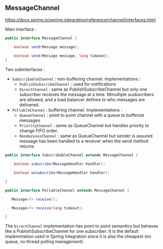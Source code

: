 ## MessageChannel

https://docs.spring.io/spring-integration/reference/channel/interfaces.html

Main interface :

```java
public interface MessageChannel {

    boolean send(Message message);

    boolean send(Message message, long timeout);
}
```

Two subinterfaces : 
- `SubscribableChannel` : non-buffering channel. Implementations :
  * `PublishSubscribeChannel` : used for notifications
  * `DirectChannel` : same as PublishSubscribeChannel but only one subscriber receives the message at a time. Mmultiple susbscribers are allowed, and a load balancer defines to who messages are delivered.
- `PollableChannel` : buffering channel. Implementations :
  * `QueueChannel` : point to point channel with a queue to bufferize messages
  * `PriorityChannel` : same as QueueChannel but handles priority to change FIFO order.
  * `RendezvousChannel` : same as QueueChannel but sender is assured message has been handled to a receiver when the send method returns

```java
public interface SubscribableChannel extends MessageChannel {

    boolean subscribe(MessageHandler handler);

    boolean unsubscribe(MessageHandler handler);

}

public interface PollableChannel extends MessageChannel {

   Message<?> receive();

   Message<?> receive(long timeout);

}
```

The `DirectChannel` implementation has point to point semantics but behaves like a PublishSubscribeChannel for one subscriber. It is the default implemntation used in Spring Integration since it is also the cheapest (no queue, no thread polling management).
